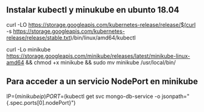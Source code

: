 

Instalar kubectl y minukube en ubunto 18.04
-

curl -LO https://storage.googleapis.com/kubernetes-release/release/$(curl -s https://storage.googleapis.com/kubernetes-release/release/stable.txt)/bin/linux/amd64/kubectl

curl -Lo minikube https://storage.googleapis.com/minikube/releases/latest/minikube-linux-amd64 && chmod +x minikube && sudo mv minikube /usr/local/bin/


Para acceder a un servicio NodePort en minikube
-
IP=$(minikube ip)
PORT=$(kubectl get svc mongo-db-service -o jsonpath="{.spec.ports[0].nodePort}")


